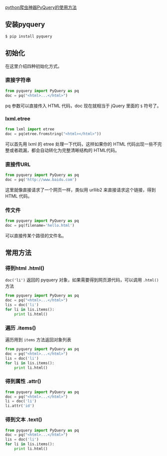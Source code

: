 [python爬虫神器PyQuery的使用方法](https://segmentfault.com/a/1190000005182997)

## 安装pyquery

```bash
$ pip install pyquery
```

## 初始化

在这里介绍四种初始化方式。

### 直接字符串

```python
from pyquery import PyQuery as pq
doc = pq("<html>...</html>")
```

pq 参数可以直接传入 HTML 代码，doc 现在就相当于 jQuery 里面的 `$` 符号了。

### lxml.etree

```python
from lxml import etree
doc = pq(etree.fromstring("<html></html>"))
```

可以首先用 lxml 的 etree 处理一下代码，这样如果你的 HTML 代码出现一些不完整或者疏漏，都会自动转化为完整清晰结构的 HTML代码。

### 直接传URL

```python
from pyquery import PyQuery as pq
doc = pq('http://www.baidu.com')
```

这里就像直接请求了一个网页一样，类似用 urllib2 来直接请求这个链接，得到 HTML 代码。

### 传文件

```python
from pyquery import PyQuery as pq
doc = pq(filename='hello.html')
```

可以直接传某个路径的文件名。

## 常用方法

### 得到html .html()

`doc('li')` 返回的 pyquery 对象，如果需要得到网页源代码，可以调用 `.html()` 方法

```python
from pyquery import PyQuery as pq
doc = pq("<html>...</html>")
lis = doc('li')
for li in lis.items():
    print li.html()
```

### 遍历 .items()


遍历用到 `items` 方法返回对象列表

```python
from pyquery import PyQuery as pq
doc = pq("<html>...</html>")
lis = doc('li')
for li in lis.items():
    print li.html()
```

### 得到属性 .attr()

```python
from pyquery import PyQuery as pq
doc = pq("<html>...</html>")
li = doc('li')
li.attr('id')
```

### 得到文本 .text()

```python
from pyquery import PyQuery as pq
doc = pq("<html>...</html>")
lis = doc('li')
for li in lis.items():
    print li.html()
```